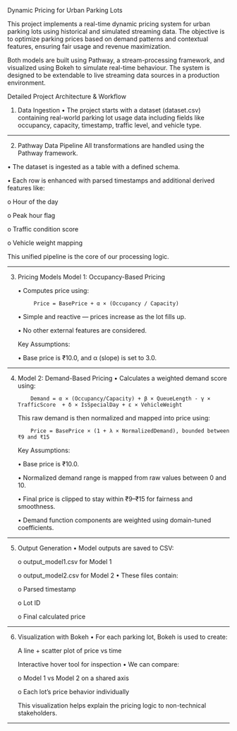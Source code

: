 Dynamic Pricing for Urban Parking Lots

This project implements a real-time dynamic pricing system for urban parking lots using historical and simulated streaming data. The objective is to optimize parking prices based on demand patterns and contextual features, ensuring fair usage and revenue maximization.

Both models are built using Pathway, a stream-processing framework, and visualized using Bokeh to simulate real-time behaviour. The system is designed to be extendable to live streaming data sources in a production environment.

Detailed Project Architecture & Workflow
1. Data Ingestion
  •	The project starts with a dataset (dataset.csv) containing real-world parking lot usage data including fields like occupancy, capacity, timestamp, traffic  level, and vehicle type.
________________________________________
2. Pathway Data Pipeline
All transformations are handled using the Pathway framework.

 •	The dataset is ingested as a table with a defined schema.

 •	Each row is enhanced with parsed timestamps and additional derived features like:

   o	Hour of the day

   o	Peak hour flag

   o	Traffic condition score

   o	Vehicle weight mapping

This unified pipeline is the core of our processing logic.
________________________________________
 
3. Pricing Models
 Model 1: Occupancy-Based Pricing

      •	Computes price using:
   
            Price = BasePrice + α × (Occupancy / Capacity)
   
      •	Simple and reactive — prices increase as the lot fills up.
   
      • No other external features are considered.
   
    Key Assumptions:
   
      • Base price is ₹10.0, and α (slope) is set to 3.0.
________________________________________

 4. Model 2: Demand-Based Pricing
      •	Calculates a weighted demand score using:
    
            Demand = α × (Occupancy/Capacity) + β × QueueLength - γ × TrafficScore  + δ × IsSpecialDay + ε × VehicleWeight
    
      This raw demand is then normalized and mapped into price using:
    
            Price = BasePrice × (1 + λ × NormalizedDemand), bounded between ₹9 and ₹15
    
    Key Assumptions:
    
      •	Base price is ₹10.0.
    
      •	Normalized demand range is mapped from raw values between 0 and 10.
    
      •	Final price is clipped to stay within ₹9–₹15 for fairness and smoothness.
    
      •	Demand function components are weighted using domain-tuned coefficients.
________________________________________
5. Output Generation
   •	Model outputs are saved to CSV:
   
      o	output_model1.csv for Model 1
   
      o	output_model2.csv for Model 2
   •	These files contain:
   
      o	Parsed timestamp
   
      o	Lot ID
   
      o	Final calculated price
________________________________________

6. Visualization with Bokeh
  •	For each parking lot, Bokeh is used to create:
   
   A line + scatter plot of price vs time
      
   Interactive hover tool for inspection
  •	We can compare:
   
   o	Model 1 vs Model 2 on a shared axis
      
   o	Each lot’s price behavior individually
      
   This visualization helps explain the pricing logic to non-technical stakeholders.
________________________________________


